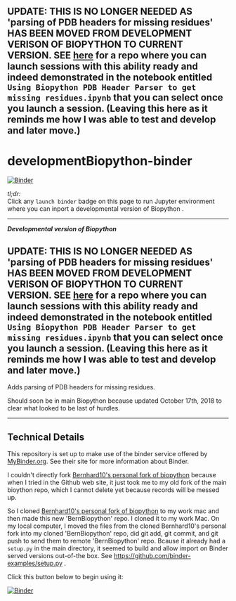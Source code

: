 ## UPDATE: THIS IS NO LONGER NEEDED AS 'parsing of PDB headers for missing residues' HAS BEEN MOVED FROM DEVELOPMENT VERISON OF BIOPYTHON TO CURRENT VERSION. SEE [here](https://github.com/fomightez/cl_demo-binder) for a repo where you can launch sessions with this ability ready and indeed demonstrated  in the notebook entitled `Using Biopython PDB Header Parser to get missing residues.ipynb` that you can select once you launch a session. (Leaving this here as it reminds me how I was able to test and develop and later move.)

# developmentBiopython-binder

[![Binder](https://mybinder.org/badge.svg)](https://mybinder.org/v2/gh/fomightez/BernBiopython/master?filepath=cl_demo-binder%20Using%20Biopython%20PDB%20Header%20Parser%20to%20get%20missing%20residues.ipynb)

*tl;dr:*  
Click any `launch binder` badge on this page to run Jupyter environment where you can inport a developmental version of Biopython .

------

***Developmental version of Biopython***

## UPDATE: THIS IS NO LONGER NEEDED AS 'parsing of PDB headers for missing residues' HAS BEEN MOVED FROM DEVELOPMENT VERISON OF BIOPYTHON TO CURRENT VERSION. SEE [here](https://github.com/fomightez/cl_demo-binder) for a repo where you can launch sessions with this ability ready and indeed demonstrated  in the notebook entitled `Using Biopython PDB Header Parser to get missing residues.ipynb` that you can select once you launch a session. (Leaving this here as it reminds me how I was able to test and develop and later move.)

Adds parsing of PDB headers for missing residues.

Should soon be in main Biopython because updated October 17th, 2018 to clear what looked to be last of hurdles.

-------




Technical Details
-----------------

This repository is set up to make use of the binder service offered by [MyBinder.org](https://mybinder.org/). See their site for more information about Binder.

I couldn't directly fork [Bernhard10's personal fork of biopython](https://github.com/Bernhard10/biopython) because when I tried in the Github web site, it just took me to my old fork of the main bioython repo, which I cannot delete yet because records will be messed up.

So I cloned [Bernhard10's personal fork of biopython](https://github.com/Bernhard10/biopython) to my work mac and then made this new 'BernBiopython' repo. I cloned it to my work Mac. On my local computer, I moved the files from the cloned Bernhard10's personal fork into my cloned  'BernBiopython' repo, did git add, git commit, and git push to send them to remote 'BernBiopython' repo. Bcause it already had a `setup.py` in the main directory, it seemed to build and allow import on Binder served versions out-of-the box. See https://github.com/binder-examples/setup.py .

Click this button below to begin using it:

[![Binder](https://mybinder.org/badge.svg)](https://mybinder.org/v2/gh/fomightez/BernBiopython/master?filepath=cl_demo-binder%20Using%20Biopython%20PDB%20Header%20Parser%20to%20get%20missing%20residues.ipynb)

